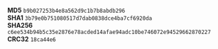 **MD5** ``b9b027253b4e8a562d9c1b7b8abdb296  ``  
**SHA1** ``3b79e0b751080517d7dab0838dce4ba7cf6920da  ``  
**SHA256** ``c6ee534b94b5c35e2876e78acded14afae94adc10be746072e94529662870227  ``  
**CRC32** ``18ca44e6  ``

